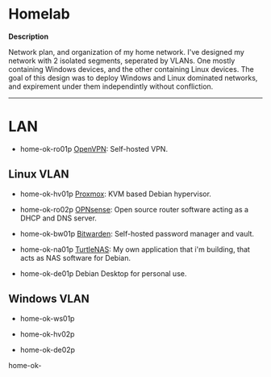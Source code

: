 # Homelab

**Description**

Network plan, and organization of my home network. I've designed my network with 2 isolated segments, seperated by VLANs. One mostly containing Windows devices, and the other containing Linux devices. The goal of this design was to deploy Windows and Linux dominated networks, and expirement under them independintly without confliction.

______________________________________________________________________________________________________________________________________________________________________________

# LAN

* home-ok-ro01p
[OpenVPN](https://github.com/OpenVPN/openvpn): Self-hosted VPN.


## Linux VLAN

* home-ok-hv01p
[Proxmox](https://www.proxmox.com/en/): KVM based Debian hypervisor. 

* home-ok-ro02p
[OPNsense](https://opnsense.org/): Open source router software acting as a DHCP and DNS server.

* home-ok-bw01p
[Bitwarden](https://github.com/bitwarden/server): Self-hosted password manager and vault.

* home-ok-na01p
[TurtleNAS](https://github.com/allenc125789/TurtleNAS): My own application that i'm building, that acts as NAS software for Debian.

* home-ok-de01p
Debian Desktop for personal use.


## Windows VLAN

* home-ok-ws01p

* home-ok-hv02p

* home-ok-de02p

home-ok-


